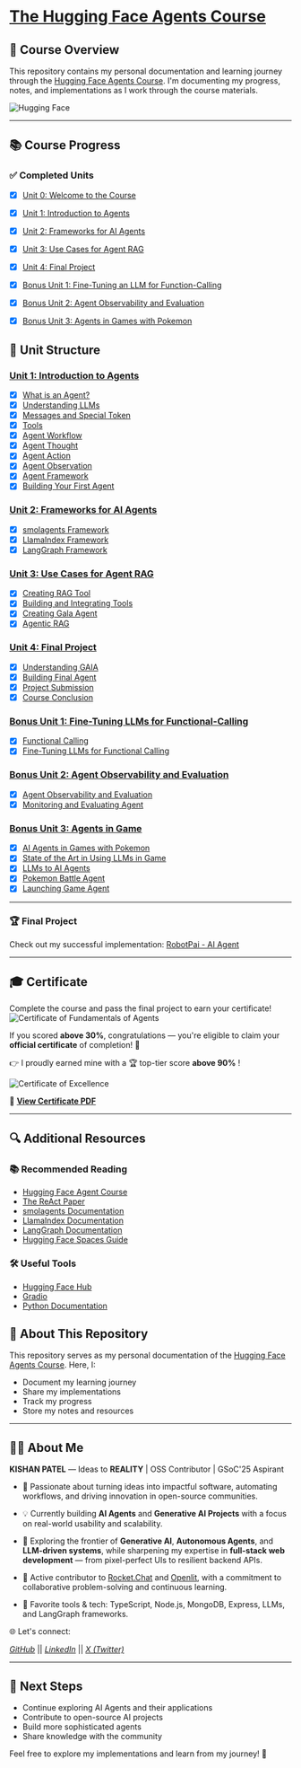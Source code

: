 # <a href="https://hf.co/learn/agents-course" target="_blank">The Hugging Face Agents Course</a>

## 🎯 Course Overview
This repository contains my personal documentation and learning journey through the [Hugging Face Agents Course](https://huggingface.co/learn/agents-course). I'm documenting my progress, notes, and implementations as I work through the course materials.

![Hugging Face](./assets/unit-1-thumbnail.jpg)

---

## 📚 Course Progress

### ✅ Completed Units
- [x] [Unit 0: Welcome to the Course](Unit-0-Welcome/README.md)
- [x] [Unit 1: Introduction to Agents](Unit-1-Intro-to-Agents/README.md)
- [x] [Unit 2: Frameworks for AI Agents](Unit-2-Framework-for-AI-Agents/README.md)
- [x] [Unit 3: Use Cases for Agent RAG](Unit-3-Usecase-for-Agent-RAG/README.md)
- [x] [Unit 4: Final Project](Unit-4-Final-Project/README.md)
- [x] [Bonus Unit 1: Fine-Tuning an LLM for Function-Calling](Bonus-Unit-1-Fine-Tunning/README.md)
- [x] [Bonus Unit 2: Agent Observability and Evaluation](Bonus-Unit-2-Agent-Observability-Evaluation/README.md)
- [x] [Bonus Unit 3: Agents in Games with Pokemon](Bonus-Unit-3-Agents-in-Games/README.md)


## 📝 Unit Structure

### [Unit 1: Introduction to Agents](Unit-1-Intro-to-Agents/README.md)
- [x] [What is an Agent?](Unit-1-Intro-to-Agents/What-is-an-Agent?.md)
- [x] [Understanding LLMs](Unit-1-Intro-to-Agents/What-are-LLMs?.md)
- [x] [Messages and Special Token](Unit-1-Intro-to-Agents/Messages-and-Special-Tokens.md)
- [x] [Tools](Unit-1-Intro-to-Agents/What-are-Tools?.md)
- [x] [Agent Workflow](Unit-1-Intro-to-Agents/AI-Agent-Workflow.md)
- [x] [Agent Thought](Unit-1-Intro-to-Agents/AI-Agent-Workflow.md)
- [x] [Agent Action](Unit-1-Intro-to-Agents/Actions.md)
- [x] [Agent Observation](Unit-1-Intro-to-Agents/Observe.md)
- [x] [Agent Framework](Unit-1-Intro-to-Agents/Dummy-Agent-LIbrary.md)
- [x] [Building Your First Agent](Unit-1-Intro-to-Agents/Agent.md)

### [Unit 2: Frameworks for AI Agents](Unit-2-Framework-for-AI-Agents/README.md)
- [x] [smolagents Framework](Unit-2-Framework-for-AI-Agents/Unit-2.1-Smolagents/README.md)
- [x] [LlamaIndex Framework](Unit-2-Framework-for-AI-Agents/Unit-2.2-LlamaIndex/README.md)
- [x] [LangGraph Framework](Unit-2-Framework-for-AI-Agents/Unit-2.3-LangGraph/README.md)

### [Unit 3: Use Cases for Agent RAG](Unit-3-Usecase-for-Agent-RAG/README.md)
- [x] [Creating RAG Tool](Unit-3-Usecase-for-Agent-RAG/Creating-RAG-Tool.md)
- [x] [Building and Integrating Tools](Unit-3-Usecase-for-Agent-RAG/Building-and-Integrating-Tools-for-Agent.md)
- [x] [Creating Gala Agent](Unit-3-Usecase-for-Agent-RAG/Creating-Gala-Agent.md)
- [x] [Agentic RAG](Unit-3-Usecase-for-Agent-RAG/Agentic-RAG.md)

### [Unit 4: Final Project](Unit-4-Final-Project/README.md)
- [x] [Understanding GAIA](Unit-4-Final-Project/What%20is%20GAIA?.md)
- [x] [Building Final Agent](Unit-4-Final-Project/Final-Hands-On.md)
- [x] [Project Submission](Unit-4-Final-Project/Final-Hands-On.md)
- [x] [Course Conclusion](Unit-4-Final-Project/Conclustion.md)

### [Bonus Unit 1: Fine-Tuning LLMs for Functional-Calling](Bonus-Unit-1-Fine-Tunning/README.md)
- [x] [Functional Calling](Bonus-Unit-1-Fine-Tunning/Function-Calling.md)
- [x] [Fine-Tuning LLMs for Functional Calling](Bonus-Unit-1-Fine-Tunning/Fine-Tune-for-Function-Calling.md)

### [Bonus Unit 2: Agent Observability and Evaluation](Bonus-Unit-2-Agent-Observability-Evaluation/README.md)
- [x] [Agent Observability and Evaluation](Bonus-Unit-2-Agent-Observability-Evaluation/AI-Agent-Observability-&-Evaluation.md)
- [x] [Monitoring and Evaluating Agent ](Bonus-Unit-2-Agent-Observability-Evaluation/Obervability-&-Evaluation-of-Agents.md)

### [Bonus Unit 3: Agents in Game](Bonus-Unit-3-Agents-in-Games/README.md)
- [x] [AI Agents in Games with Pokemon](Bonus-Unit-3-Agents-in-Games/Intro-&-LLMs-in-Games.md)
- [x] [State of the Art in Using LLMs in Game](Bonus-Unit-3-Agents-in-Games/Intro-&-LLMs-in-Games.md)
- [x] [LLMs to AI Agents](Bonus-Unit-3-Agents-in-Games/LLMs-to-AI-Agents.md)
- [x] [Pokemon Battle Agent](Bonus-Unit-3-Agents-in-Games/Pokemon-Battle-Agent.md)
- [x] [Launching Game Agent](Bonus-Unit-3-Agents-in-Games/Launching-Pokemon-Agent.md)

---

### 🏆 Final Project
Check out my successful implementation:
[RobotPai - AI Agent](https://huggingface.co/spaces/kishan-patel-dev/RobotPai/tree/main)

---

## 🎓 Certificate

Complete the course and pass the final project to earn your certificate!
![Certificate of Fundamentals of Agents](./Unit-1-Intro-to-Agents/Ai%20agent%20certificate.jpg)

If you scored **above 30%**, congratulations — you're eligible to claim your **official certificate** of completion! 🏅

👉 I proudly earned mine with a 🏆 top-tier score **above 90%** !

![Certificate of Excellence](image%20(2).webp)

📄 [**View Certificate PDF**](certificate.pdf)

--- 

## 🔍 Additional Resources

### 📚 Recommended Reading
- [Hugging Face Agent Course](https://huggingface.co/learn/agents-course/)
- [The ReAct Paper](https://arxiv.org/abs/2210.03629)
- [smolagents Documentation](https://github.com/smol-ai/smolagents)
- [LlamaIndex Documentation](https://docs.llamaindex.ai/)
- [LangGraph Documentation](https://python.langchain.com/docs/langgraph)
- [Hugging Face Spaces Guide](https://huggingface.co/docs/hub/spaces)

### 🛠️ Useful Tools
- [Hugging Face Hub](https://huggingface.co/)
- [Gradio](https://gradio.app/)
- [Python Documentation](https://docs.python.org/3/)

## 📝 About This Repository
This repository serves as my personal documentation of the [Hugging Face Agents Course](https://huggingface.co/learn/agents-course). Here, I:
- Document my learning journey
- Share my implementations
- Track my progress
- Store my notes and resources

---

## 👨‍💻 About Me
**KISHAN PATEL** — Ideas to **REALITY** | OSS Contributor | GSoC'25 Aspirant

- 🚀 Passionate about turning ideas into impactful software, automating workflows, and driving innovation in open-source communities.

- 💡 Currently building **AI Agents** and **Generative AI Projects** with a focus on real-world usability and scalability.

- 🧠 Exploring the frontier of **Generative AI**, **Autonomous Agents**, and **LLM-driven systems**, while sharpening my expertise in **full-stack web development** — from pixel-perfect UIs to resilient backend APIs.

- 🤝 Active contributor to [Rocket.Chat](https://github.com/rocketChat/) and [Openlit](https://github.com/openlit/), with a commitment to collaborative problem-solving and continuous learning.

- 🧰 Favorite tools & tech: TypeScript, Node.js, MongoDB, Express, LLMs, and LangGraph frameworks.

🌐 Let's connect:

*[GitHub](https://github.com/Kishan-Patel-dev)*    ||     *[LinkedIn](https://www.linkedin.com/in/kishan-patel-dev)*    ||    *[X (Twitter)](https://x.com/KishanPatel_dev)*

---

## 🚀 Next Steps
- Continue exploring AI Agents and their applications
- Contribute to open-source AI projects
- Build more sophisticated agents
- Share knowledge with the community

Feel free to explore my implementations and learn from my journey! 🌟
